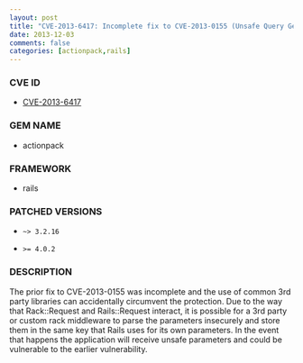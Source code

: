 ```yaml
---
layout: post
title: "CVE-2013-6417: Incomplete fix to CVE-2013-0155 (Unsafe Query Generation Risk)"
date: 2013-12-03
comments: false
categories: [actionpack,rails]
---
```



### CVE ID

* [CVE-2013-6417](https://groups.google.com/forum/#!topic/ruby-security-ann/niK4drpSHT4)




### GEM NAME

* actionpack

### FRAMEWORK

* rails


### PATCHED VERSIONS


* `~> 3.2.16`

* `>= 4.0.2`


### DESCRIPTION

The prior fix to CVE-2013-0155 was incomplete and the use of common
3rd party libraries can accidentally circumvent the protection. Due
to the way that Rack::Request and Rails::Request interact, it is
possible for a 3rd party or custom rack middleware to parse the
parameters insecurely and store them in the same key that Rails uses
for its own parameters.  In the event that happens the application
will receive unsafe parameters and could be vulnerable to the earlier
vulnerability. 

